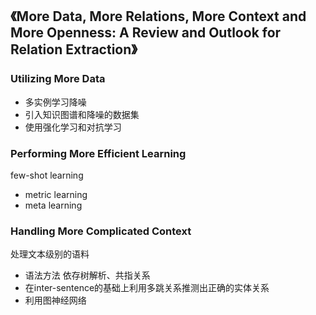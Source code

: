 ## 《More Data, More Relations, More Context and More Openness: A Review and Outlook for Relation Extraction》

### Utilizing More Data
- 多实例学习降噪
- 引入知识图谱和降噪的数据集
- 使用强化学习和对抗学习

### Performing More Efficient Learning
few-shot learning
- metric learning 
- meta learning 

### Handling More Complicated Context
处理文本级别的语料
- 语法方法 依存树解析、共指关系
- 在inter-sentence的基础上利用多跳关系推测出正确的实体关系
- 利用图神经网络

